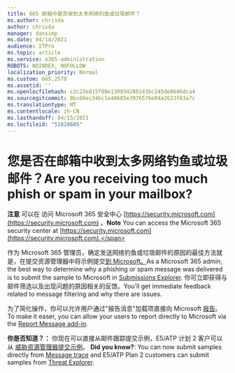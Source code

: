 ```yaml
---
title: 665 邮箱中是否收到太多网络钓鱼或垃圾邮件？
ms.author: chrisda
author: chrisda
manager: dansimp
ms.date: 04/14/2021
audience: ITPro
ms.topic: article
ms.service: o365-administration
ROBOTS: NOINDEX, NOFOLLOW
localization_priority: Normal
ms.custom: 665,2578
ms.assetid: ''
ms.openlocfilehash: c2c23e815f98e130934280143bc245de0646dca4
ms.sourcegitcommit: 8bc60ec34bc1e40685e3976576e04a2623f63a7c
ms.translationtype: MT
ms.contentlocale: zh-CN
ms.lasthandoff: 04/15/2021
ms.locfileid: "51824605"
---
```

# <a name="are-you-receiving-too-much-phish-or-spam-in-your-mailbox"></a><span data-ttu-id="24860-102">您是否在邮箱中收到太多网络钓鱼或垃圾邮件？</span><span class="sxs-lookup"><span data-stu-id="24860-102">Are you receiving too much phish or spam in your mailbox?</span></span>

<span data-ttu-id="24860-103">**注意** 可以在 访问 Microsoft 365 安全中心 [https://security.microsoft.com](https://security.microsoft.com) 。</span><span class="sxs-lookup"><span data-stu-id="24860-103">**Note** You can access the Microsoft 365 security center at [https://security.microsoft.com](https://security.microsoft.com).</span></span>

<span data-ttu-id="24860-104">作为 Microsoft 365 管理员，确定发送网络钓鱼或垃圾邮件的原因的最佳方法就是，在提交资源管理器中将示例提交[到 Microsoft。](https://security.microsoft.com/reportsubmission)</span><span class="sxs-lookup"><span data-stu-id="24860-104">As a Microsoft 365 admin, the best way to determine why a phishing or spam message was delivered is to submit the sample to Microsoft in [Submissions Explorer](https://security.microsoft.com/reportsubmission).</span></span> <span data-ttu-id="24860-105">你可立即获得与邮件筛选以及出现问题的原因相关的反馈。</span><span class="sxs-lookup"><span data-stu-id="24860-105">You'll get immediate feedback related to message filtering and why there are issues.</span></span>

<span data-ttu-id="24860-106">为了简化操作，你可以允许用户通过"报告消息"加载项直接向 Microsoft [报告](https://appsource.microsoft.com/product/office/WA104381180?src=office&tab=Overview)。</span><span class="sxs-lookup"><span data-stu-id="24860-106">To make it easer, you can allow your users to report directly to Microsoft via the [Report Message add-in](https://appsource.microsoft.com/product/office/WA104381180?src=office&tab=Overview).</span></span>

<span data-ttu-id="24860-107">**你是否知道？：** 你现在可以直接从邮件跟踪提交示例，E5/ATP 计划 2 客户可以从 [威胁资源管理器提交示例](https://docs.microsoft.com/microsoft-365/security/office-365-security/threat-explorer)。 [](https://security.microsoft.com/messagetrace)</span><span class="sxs-lookup"><span data-stu-id="24860-107">**Did you know?**: You can now submit samples directly from [Message trace](https://security.microsoft.com/messagetrace) and E5/ATP Plan 2 customers can submit samples from [Threat Explorer](https://docs.microsoft.com/microsoft-365/security/office-365-security/threat-explorer).</span></span>
